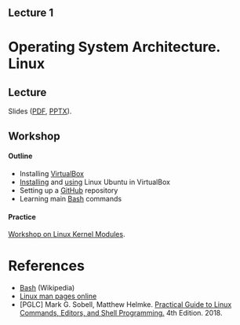 Lecture 1
---

# Operating System Architecture. Linux

## Lecture

Slides ([PDF](OS_Lecture_01.pdf), [PPTX](OS_Lecture_01.pptx)).

## Workshop

#### Outline

* Installing [VirtualBox](../../software.md#virtualbox)
* [Installing](../../software/ubuntu_install.md) and [using](../../software/ubuntu.md) Linux Ubuntu in VirtualBox
* Setting up a [GitHub](../../software/git.md) repository
* Learning main [Bash](../../software/bash.md) commands

#### Practice

[Workshop on Linux Kernel Modules](kernel/lecture.md).

# References

* [Bash](https://en.wikipedia.org/wiki/Bash_%28Unix_shell%29) (Wikipedia)
* [Linux man pages online](https://man7.org/linux/man-pages/index.html)
* [PGLC] Mark G. Sobell, Matthew Helmke.
  [Practical Guide to Linux Commands, Editors, and Shell Programming.](
  https://www.pearson.com/store/p/practical-guide-to-linux-commands-editors-and-shell-programming-a/P100000878019/9780134774602)
  4th Edition. 2018.
